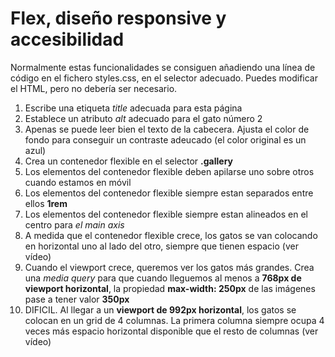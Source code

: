 # Flex, diseño responsive y accesibilidad

Normalmente estas funcionalidades se consiguen añadiendo una línea de código en el fichero styles.css, en el selector adecuado. 
Puedes modificar el HTML, pero no debería ser necesario.

1. Escribe una etiqueta _title_ adecuada para esta página
2. Establece un atributo _alt_ adecuado para el gato número 2
3. Apenas se puede leer bien el texto de la cabecera. Ajusta el color de fondo para conseguir un contraste adeucado (el color original es un azul)
4. Crea un contenedor flexible en el selector **.gallery**
5. Los elementos del contenedor flexible deben apilarse uno sobre otros cuando estamos en móvil 
6. Los elementos del contenedor flexible siempre estan separados entre ellos **1rem**
7. Los elementos del contenedor flexible siempre estan alineados en el centro para _el main axis_
8. A medida que el contenedor flexible crece, los gatos se van colocando en horizontal uno al lado del otro, siempre que tienen espacio (ver vídeo)
9. Cuando el viewport crece, queremos ver los gatos más grandes. Crea una _media query_ para que cuando lleguemos al menos a **768px de viewport horizontal**, la propiedad **max-width: 250px** de las imágenes pase a tener valor **350px**
10. DIFICIL.  Al llegar a un **viewport de 992px horizontal**, los gatos se colocan en un grid de 4 columnas. La primera columna siempre ocupa 4 veces más espacio horizontal disponible que el resto de columnas  (ver vídeo)

